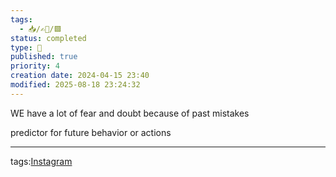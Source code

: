 ```yaml
---
tags:
  - 📥️/✍🏻/🟩
status: completed
type: 📸
published: true
priority: 4
creation date: 2024-04-15 23:40
modified: 2025-08-18 23:24:32
---
```

WE have a lot of fear and doubt because of past mistakes 

predictor for future behavior or actions 


---
tags:[Instagram](instagram)